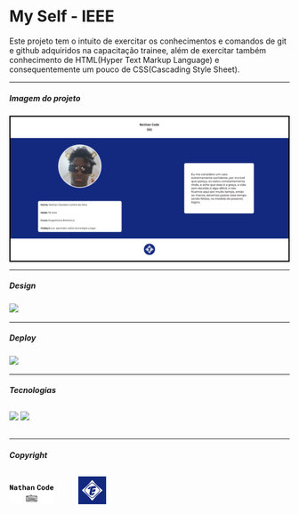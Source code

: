<h1> My Self - IEEE </h1>

<p>
    Este projeto tem o intuito de exercitar os conhecimentos e comandos de
    git e github adquiridos na capacitação trainee, além de exercitar também conhecimento de HTML(Hyper Text Markup Language) e consequentemente um pouco de CSS(Cascading Style Sheet).
</p>

---

<h5> Imagem do projeto </h5>

<div style="border: 2px solid #000;">
    <img src="./assets/project_Image.png">
</div>

---

<h5> Design </h5>

<a href="https://www.figma.com/file/hTAmRmAVk5HNVeTRpDFfF1/My-self---IEEE?type=design&node-id=0-1&mode=design&t=qXIrXyvINnbKKxyE-0">
    <img src="https://img.shields.io/badge/Figma-F24E1E?style=for-the-badge&logo=figma&logoColor=white">
</a>

---

<h5> Deploy </h5>

<a href="https://myself-ieee.netlify.app/">
    <img src="https://img.shields.io/badge/Netlify-00C7B7?style=for-the-badge&logo=netlify&logoColor=white">
</a>

---

<h5> Tecnologias </h5>

<div style="margin-top: 30px; margin-bottom: 30px;">
    <img src='https://img.shields.io/badge/HTML5-E34F26?style=for-the-badge&logo=html5&logoColor=white' width='80px'/>
    <img src='https://img.shields.io/badge/CSS3-1572B6?style=for-the-badge&logo=css3&logoColor=white' width='70px'/>
</div>

---

<h5> Copyright </h5>

<div style="margin-top: 30px;">
    <img src="./assets/nathanCode_logo_two.png" style="width: 80px; margin-right: 40px">
    <img src="./assets/IEEE_Logo.png" width="50px">
</div>
